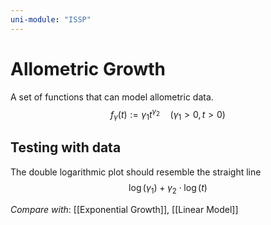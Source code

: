 ```yaml
---
uni-module: "ISSP"
---
```


# Allometric Growth

A set of functions that can model allometric data.
$$f_\gamma(t):=\gamma_1 t^{\gamma_2} \quad\left(\gamma_1>0, t>0\right)$$

## Testing with data

The double logarithmic plot should resemble the straight line
$$\log \left(\gamma_1\right)+\gamma_2 \cdot \log (t)$$

_Compare with_: [[Exponential Growth]], [[Linear Model]]

